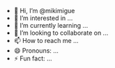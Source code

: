 - 👋 Hi, I’m @mikimigue
- 👀 I’m interested in ...
- 🌱 I’m currently learning ...
- 💞️ I’m looking to collaborate on ...
- 📫 How to reach me ...
- 😄 Pronouns: ...
- ⚡ Fun fact: ...

<!---
mikimigue/mikimigue is a ✨ special ✨ repository because its `README.md` (this file) appears on your GitHub profile.
You can click the Preview link to take a look at your changes.
--->
